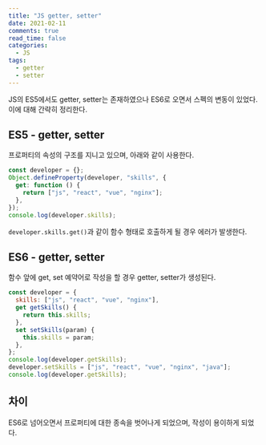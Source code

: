 ```yaml
---
title: "JS getter, setter"
date: 2021-02-11
comments: true
read_time: false
categories:
  - JS
tags:
  - getter
  - setter
---
```


JS의 ES5에서도 getter, setter는 존재하였으나 ES6로 오면서 스펙의 변동이 있었다.  
이에 대해 간략히 정리한다.

## ES5 - getter, setter

프로퍼티의 속성의 구조를 지니고 있으며, 아래와 같이 사용한다.

```js
const developer = {};
Object.defineProperty(developer, "skills", {
  get: function () {
    return ["js", "react", "vue", "nginx"];
  },
});
console.log(developer.skills);
```

`developer.skills.get()`과 같이 함수 형태로 호출하게 될 경우 에러가 발생한다.

## ES6 - getter, setter

함수 앞에 get, set 예약어로 작성을 할 경우 getter, setter가 생성된다.

```js
const developer = {
  skills: ["js", "react", "vue", "nginx"],
  get getSkills() {
    return this.skills;
  },
  set setSkills(param) {
    this.skills = param;
  },
};
console.log(developer.getSkills);
developer.setSkills = ["js", "react", "vue", "nginx", "java"];
console.log(developer.getSkills);
```

## 차이

ES6로 넘어오면서 프로퍼티에 대한 종속을 벗어나게 되었으며, 작성이 용이하게 되었다.
